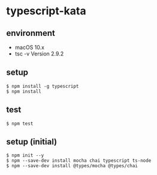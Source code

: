 # typescript-kata

## environment

- macOS 10.x
- tsc -v Version 2.9.2

## setup

```terminal
$ npm install -g typescript
$ npm install
```

## test

```terminal
$ npm test
```

## setup (initial)

```terminal
$ npm init --y
$ npm --save-dev install mocha chai typescript ts-node
$ npm --save-dev install @types/mocha @types/chai
```
